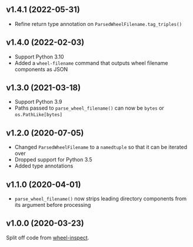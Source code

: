 v1.4.1 (2022-05-31)
-------------------
- Refine return type annotation on `ParsedWheelFilename.tag_triples()`

v1.4.0 (2022-02-03)
-------------------
- Support Python 3.10
- Added a `wheel-filename` command that outputs wheel filename components as
  JSON

v1.3.0 (2021-03-18)
-------------------
- Support Python 3.9
- Paths passed to `parse_wheel_filename()` can now be `bytes` or
  `os.PathLike[bytes]`

v1.2.0 (2020-07-05)
-------------------
- Changed `ParsedWheelFilename` to a `namedtuple` so that it can be iterated
  over
- Dropped support for Python 3.5
- Added type annotations

v1.1.0 (2020-04-01)
-------------------
- `parse_wheel_filename()` now strips leading directory components from its
  argument before processing

v1.0.0 (2020-03-23)
-------------------
Split off code from [wheel-inspect](https://github.com/jwodder/wheel-inspect).
